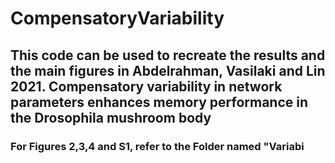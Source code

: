 # CompensatoryVariability
## This code can be used to recreate the results and the main figures in Abdelrahman, Vasilaki and Lin 2021. Compensatory variability in network parameters enhances memory performance in the Drosophila mushroom body

### For Figures 2,3,4 and S1, refer to the Folder named "Variabi 
